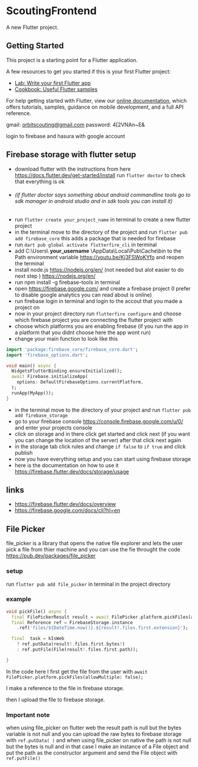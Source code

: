 # ScoutingFrontend

A new Flutter project.

## Getting Started

This project is a starting point for a Flutter application.

A few resources to get you started if this is your first Flutter project:

- [Lab: Write your first Flutter app](https://flutter.dev/docs/get-started/codelab)
- [Cookbook: Useful Flutter samples](https://flutter.dev/docs/cookbook)

For help getting started with Flutter, view our
[online documentation](https://flutter.dev/docs), which offers tutorials,
samples, guidance on mobile development, and a full API reference.


gmail: orbitscouting@gmail.com
password: 4[2VNAn~E&

login to firebase and hasura with google account


## Firebase storage with flutter setup
- download flutter with the instructions from here https://docs.flutter.dev/get-started/install  run `flutter doctor` to check that everything is ok
 - ###### (if flutter doctor says something about android commandline tools go to sdk manager in android studio and in sdk tools you can install it)
- run `flutter create your_project_name` in terminal  to create a new flutter project
- in the terminal move to the directory of the project and run `flutter pub add firebase_core` this adds a package that is needed for firebase
- run `dart pub global activate flutterfire_cli` in terminal
- add C:\Users\ **your_username** \AppData\Local\Pub\Cache\bin to the Path environment variable https://youtu.be/Kj3FSWoKYfo and reopen the terminal
- install node.js https://nodejs.org/en/ (not needed but alot easier to do next step ) https://nodejs.org/en/
- run npm install -g firebase-tools in terminal
- open https://firebase.google.com/ and create a firebase project (I prefer to disable google analytics you can read about is online)
- run firebase login in terminal and login to the accout that you made a project on
- now in your project directory run `flutterfire configure` and choose which firebase project you are connecting the flutter project with
- choose which platforms you are enabling firebase (if you run the app in a platform that you didnt choose here the app wont run)
- change your main function to look like this
```dart
import 'package:firebase_core/firebase_core.dart';
import 'firebase_options.dart';

void main() async {
  WidgetsFlutterBinding.ensureInitialized();
  await Firebase.initializeApp(
    options: DefaultFirebaseOptions.currentPlatform,
  );
  runApp(MyApp());
}
```

- in the terminal move to the directory of your project and run `flutter pub add firebase_storage`
- go to your firebase console https://console.firebase.google.com/u/0/ and  enter your projects console
- click on storage and in there click get started and click next (if you want you can change the location of the server) after that click next again
- in the storage tab click rules and change `if false` to `if true` and click publish
- now you have everything setup and you can start using firebase storage 
- here is the documentation on how to use it https://firebase.flutter.dev/docs/storage/usage

## links
- https://firebase.flutter.dev/docs/overview
- https://firebase.google.com/docs/cli?hl=en

## File Picker
file_picker is a library that opens the native file explorer and lets the user pick a file from thier machine and you can use the fie throught the code https://pub.dev/packages/file_picker
 
 ### setup
run `flutter pub add file_picker` in terminal in the project directory

### example
```dart
void pickFile() async {
  final FilePickerResult result = await FilePicker.platform.pickFiles(allowMultiple: false);
  final Reference ref = FirebaseStorage.instance
    .ref('files/${DateTime.now()}.${result!.files.first.extension}');

  final  task = kIsWeb
    ? ref.putData(result!.files.first.bytes!)
    : ref.putFile(File(result!.files.first.path));

}
```
In the code here I first get the file from the user with `await FilePicker.platform.pickFiles(allowMultiple: false);`

I make a reference to the file in firebase storage.

then I upload the file to firebase storage.
### Important note
when using file_picker on flutter web the result path is null but the bytes variable is not null and you can upload the raw bytes to firebase storage with `ref.putData( )` and when using
file_picker on native the path is not null but the bytes is null and in that case I make an instance of a File object and put the path as the constructor argument and send the File object with `ref.putFile()`

